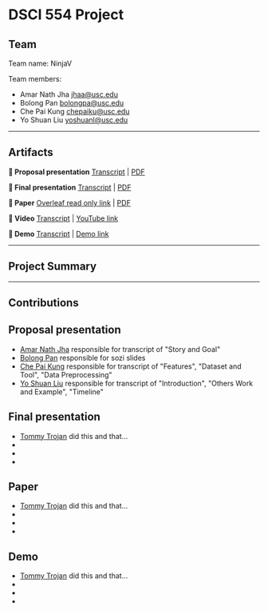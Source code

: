 # DSCI 554 Project

## Team

Team name: NinjaV

Team members:

- Amar Nath Jha <jhaa@usc.edu>
- Bolong Pan <bolongpa@usc.edu>
- Che Pai Kung <chepaiku@usc.edu>
- Yo Shuan Liu <yoshuanl@usc.edu>

---

## Artifacts

__🍿  Proposal presentation__ [Transcript](presentations/proposal/TRANSCRIPT.md) | [PDF](presentations/proposal/presentation.pdf)

__🍿  Final presentation__ [Transcript](presentations/final/TRANSCRIPT.md) | [PDF](presentations/final/presentation.pdf)

__📄  Paper__ [Overleaf read only link](https://www.overleaf.com/read/btvmfhdyrbvk) | [PDF](paper/paper.pdf)

__🎥  Video__ [Transcript](video/TRANSCRIPT.md) | [YouTube link]()

__🚢  Demo__ [Transcript](video/TRANSCRIPT.md) | [Demo link](https://pdms.usc.edu/dsci-554/projects/<team-name-slug>)

---

## Project Summary

---

## Contributions

## Proposal presentation

- [Amar Nath Jha](mailto:jhaa@usc.edu) responsible for transcript of "Story and Goal"
- [Bolong Pan](mailto:bolongpa@usc.edu) responsible for sozi slides
- [Che Pai Kung](mailto:chepaiku@usc.edu) responsible for transcript of "Features", "Dataset and Tool", "Data Preprocessing"
- [Yo Shuan Liu](mailto:yoshuanl@usc.edu) responsible for transcript of "Introduction", "Others Work and Example", "Timeline"

## Final presentation

- [Tommy Trojan](mailto:tommy@usc.edu) did this and that...
-
-
-

## Paper

- [Tommy Trojan](mailto:tommy@usc.edu) did this and that...
-
-
-

## Demo

- [Tommy Trojan](mailto:tommy@usc.edu) did this and that...
-
-
-

